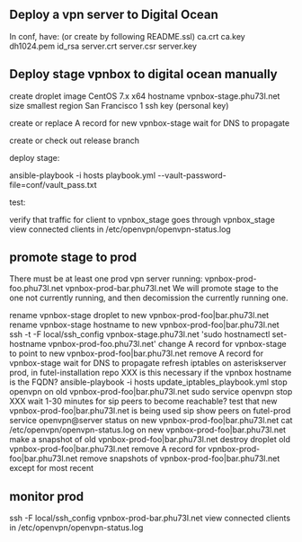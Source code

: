 ## Deploy a vpn server to Digital Ocean

In conf, have:
(or create by following README.ssl)
ca.crt ca.key dh1024.pem
id_rsa
server.crt server.csr server.key

## Deploy stage vpnbox to digital ocean manually

create droplet
image CentOS 7.x x64
hostname vpnbox-stage.phu73l.net
size smallest
region San Francisco 1
ssh key (personal key)

create or replace A record for new vpnbox-stage
wait for DNS to propagate

create or check out release branch

deploy stage:

  ansible-playbook -i hosts playbook.yml --vault-password-file=conf/vault_pass.txt

test:

  verify that traffic for client to vpnbox_stage goes through vpnbox_stage
  view connected clients in /etc/openvpn/openvpn-status.log

## promote stage to prod

There must be at least one prod vpn server running:
vpnbox-prod-foo.phu73l.net
vpnbox-prod-bar.phu73l.net
We will promote stage to the one not currently running, and then decomission the currently running one.

rename vpnbox-stage droplet to new vpnbox-prod-foo|bar.phu73l.net
rename vpnbox-stage hostname to new vpnbox-prod-foo|bar.phu73l.net
  ssh -t -F local/ssh_config vpnbox-stage.phu73l.net 'sudo hostnamectl set-hostname vpnbox-prod-foo.phu73l.net'
change A record for vpnbox-stage to point to new vpnbox-prod-foo|bar.phu73l.net
remove A record for vpnbox-stage
wait for DNS to propagate
refresh iptables on asteriskserver prod, in futel-installation repo
XXX is this necessary if the vpnbox hostname is the FQDN?
  ansible-playbook -i hosts update_iptables_playbook.yml
stop openvpn on old vpnbox-prod-foo|bar.phu73l.net
  sudo service openvpn stop
XXX wait 1-30 minutes for sip peers to become reachable?
test that new vpnbox-prod-foo|bar.phu73l.net is being used
  sip show peers on futel-prod
  service openvpn@server status on new vpnbox-prod-foo|bar.phu73l.net
  cat /etc/openvpn/openvpn-status.log on new vpnbox-prod-foo|bar.phu73l.net
make a snapshot of old vpnbox-prod-foo|bar.phu73l.net
destroy droplet old vpnbox-prod-foo|bar.phu73l.net
remove A record for vpnbox-prod-foo|bar.phu73l.net
remove snapshots of vpnbox-prod-foo|bar.phu73l.net except for most recent

## monitor prod

  ssh -F local/ssh_config vpnbox-prod-bar.phu73l.net
  view connected clients in /etc/openvpn/openvpn-status.log
